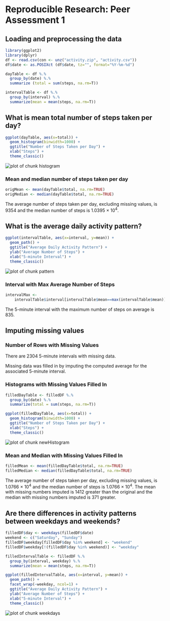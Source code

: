 # Reproducible Research: Peer Assessment 1


## Loading and preprocessing the data

```r
library(ggplot2)
library(dplyr)
df <- read.csv(con <- unz("activity.zip", "activity.csv"))
df$date <- as.POSIXct (df$date, tz="", format="%Y-%m-%d")

dayTable <- df %.%
  group_by(date) %.%
  summarize (total = sum(steps, na.rm=T))

intervalTable <- df %.%
  group_by(interval) %.%
  summarize(mean = mean(steps, na.rm=T))
```

## What is mean total number of steps taken per day?

```r
ggplot(dayTable, aes(x=total)) +
  geom_histogram(binwidth=1000) +
  ggtitle("Number of Steps Taken per Day") +
  xlab("Steps") +
  theme_classic()
```

![plot of chunk histogram](figure/histogram.png) 

### Mean and median number of steps taken per day

```r
origMean <- mean(dayTable$total, na.rm=TRUE)
origMedian <- median(dayTable$total, na.rm=TRUE)
```
The average number of steps taken per day, excluding missing values, is 9354 and the median number of steps is 1.0395 &times; 10<sup>4</sup>.


## What is the average daily activity pattern?

```r
ggplot(intervalTable, aes(x=interval, y=mean)) +
  geom_path() +
  ggtitle("Average Daily Activity Pattern") +
  ylab("Average Number of Steps") +
  xlab("5-minute Interval") +
  theme_classic()
```

![plot of chunk pattern](figure/pattern.png) 

### Interval with Max Average Number of Steps

```r
intervalMax <- 
    intervalTable$interval[intervalTable$mean==max(intervalTable$mean)]
```
The 5-minute interval with the maximum number of steps on average is 835.


## Imputing missing values

### Number of Rows with Missing Values

There are 2304 5-minute intervals with missing data. 


Missing data was filled in by imputing the computed average for the associated 5-minute interval.

### Histograms with Missing Values Filled In

```r
filledDayTable <- filledDF %.%
  group_by(date) %.%
  summarize(total = sum(steps, na.rm=T))

ggplot(filledDayTable, aes(x=total)) +
  geom_histogram(binwidth=1000) +
  ggtitle("Number of Steps Taken per Day") +
  xlab("Steps") +
  theme_classic()
```

![plot of chunk newHistogram](figure/newHistogram.png) 

### Mean and Median with Missing Values Filled In

```r
filledMean <- mean(filledDayTable$total, na.rm=TRUE)
filledMedian <- median(filledDayTable$total, na.rm=TRUE)
```
The average number of steps taken per day, excluding missing values, is 1.0766 &times; 10<sup>4</sup> and the median number of steps is 1.0766 &times; 10<sup>4</sup>.  The mean with missing numbers imputed is 1412 greater than the original and the median with missing numbers imputed is 371 greater.  

## Are there differences in activity patterns between weekdays and weekends?

```r
filledDF$day <- weekdays(filledDF$date)
weekend <- c("Saturday", "Sunday")
filledDF$weekday[filledDF$day %in% weekend] <- "weekend"
filledDF$weekday[!(filledDF$day %in% weekend)] <- "weekday"

filledIntervalTable <- filledDF %.%
  group_by(interval, weekday) %.%
  summarize(mean = mean(steps, na.rm=T))

ggplot(filledIntervalTable, aes(x=interval, y=mean)) +
  geom_path() +
  facet_wrap(~weekday, ncol=1) +
  ggtitle("Average Daily Activity Pattern") +
  ylab("Average Number of Steps") +
  xlab("5-minute Interval") +
  theme_classic()
```

![plot of chunk weekdays](figure/weekdays.png) 

